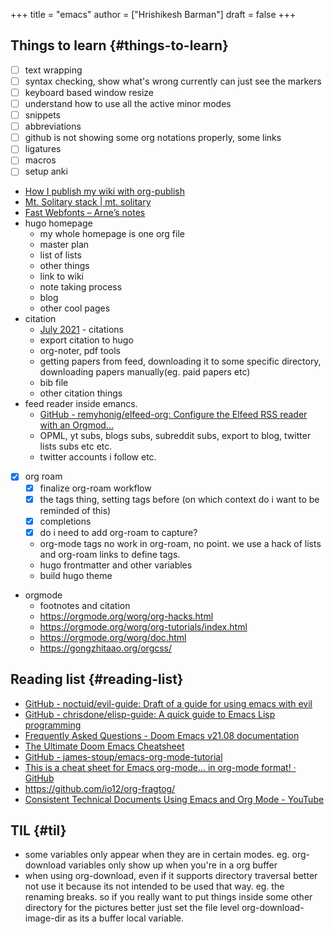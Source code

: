 +++
title = "emacs"
author = ["Hrishikesh Barman"]
draft = false
+++

## Things to learn {#things-to-learn}

-   [ ] text wrapping
-   [ ] syntax checking, show what's wrong currently can just see the markers
-   [ ] keyboard based window resize
-   [ ] understand how to use all the active minor modes
-   [ ] snippets
-   [ ] abbreviations
-   [ ] github is not showing some org notations properly, some links
-   [ ] ligatures
-   [ ] macros
-   [ ] setup anki
-   [How I publish my wiki with org-publish](https://commonplace.doubleloop.net/20200821142536-how_i_publish_my_wiki_with_org_publish)
-   [Mt. Solitary stack | mt. solitary](https://www.mtsolitary.com/20210329232300-mt-solitary-stack/)
-   [Fast Webfonts – Arne’s notes](https://notes.arne.me/fast-webfonts/?stackedNotes=%2Fwebfonts%2F%2C%2Fweb-development%2F)
-   hugo homepage
    -   my whole homepage is one org file
    -   master plan
    -   list of lists
    -   other things
    -   link to wiki
    -   note taking process
    -   blog
    -   other cool pages
-   citation
    -   [July 2021](https://blog.tecosaur.com/tmio/2021-07-31-citations.html#fn.3) - citations
    -   export citation to hugo
    -   org-noter, pdf tools
    -   getting papers from feed, downloading it to some specific directory, downloading papers manually(eg. paid papers etc)
    -   bib file
    -   other citation things
-   feed reader inside emancs.
    -   [GitHub - remyhonig/elfeed-org: Configure the Elfeed RSS reader with an Orgmod...](https://github.com/remyhonig/elfeed-org)
    -   OPML, yt subs, blogs subs, subreddit subs, export to blog, twitter lists subs etc etc.
    -   twitter accounts i follow etc.
-   [X] org roam
    -   [X] finalize org-roam workflow
    -   [X] the tags thing, setting tags before (on which context do i want to be reminded of this)
    -   [X] completions
    -   [X] do i need to add org-roam to capture?
    -   org-mode tags no work in org-roam, no point. we use a hack of lists and org-roam links to define tags.
    -   hugo frontmatter and other variables
    -   build hugo theme
-   orgmode
    -   footnotes and citation
    -   <https://orgmode.org/worg/org-hacks.html>
    -   <https://orgmode.org/worg/org-tutorials/index.html>
    -   <https://orgmode.org/worg/doc.html>
    -   <https://gongzhitaao.org/orgcss/>


## Reading list {#reading-list}

-   [GitHub - noctuid/evil-guide: Draft of a guide for using emacs with evil](https://github.com/noctuid/evil-guide#does-emacs-have-vim-like-tabs-distinct-window-configurations=)
-   [GitHub - chrisdone/elisp-guide: A quick guide to Emacs Lisp programming](https://github.com/chrisdone/elisp-guide)
-   [Frequently Asked Questions - Doom Emacs v21.08 documentation](https://docs.doomemacs.org/latest/faq#/how-do-i)
-   [The Ultimate Doom Emacs Cheatsheet](https://naghdbishi.ir/Doom-Emacs-Cheat-Sheet/README.html)
-   [GitHub - james-stoup/emacs-org-mode-tutorial](https://github.com/james-stoup/emacs-org-mode-tutorial)
-   [This is a cheat sheet for Emacs org-mode... in org-mode format! · GitHub](https://gist.github.com/drj42/1755992)
-   <https://github.com/io12/org-fragtog/>
-   [Consistent Technical Documents Using Emacs and Org Mode - YouTube](https://www.youtube.com/watch?v=0g9BcZvQbXU)


## TIL {#til}

-   some variables only appear when they are in certain modes. eg. org-download variables only show up when you're in a org buffer
-   when using org-download, even if it supports directory traversal better not
    use it because its not intended to be used that way. eg. the renaming
    breaks. so if you really want to put things inside some other directory for
    the pictures better just set the file level org-download-image-dir as its a
    buffer local variable.

